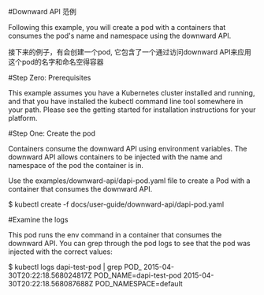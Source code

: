 #Downward API 范例

Following this example, you will create a pod with a containers that consumes the pod's name and namespace using the downward API.

接下来的例子，有会创建一个pod, 它包含了一个通过访问downward API来应用这个pod的名字和命名空得容器

#Step Zero: Prerequisites

This example assumes you have a Kubernetes cluster installed and running, and that you have installed the kubectl command line tool somewhere in your path. Please see the getting started for installation instructions for your platform.

#Step One: Create the pod

Containers consume the downward API using environment variables. The downward API allows containers to be injected with the name and namespace of the pod the container is in.

Use the examples/downward-api/dapi-pod.yaml file to create a Pod with a container that consumes the downward API.

$ kubectl create -f docs/user-guide/downward-api/dapi-pod.yaml

#Examine the logs

This pod runs the env command in a container that consumes the downward API. You can grep through the pod logs to see that the pod was injected with the correct values:

$ kubectl logs dapi-test-pod | grep POD_
2015-04-30T20:22:18.568024817Z POD_NAME=dapi-test-pod
2015-04-30T20:22:18.568087688Z POD_NAMESPACE=default
